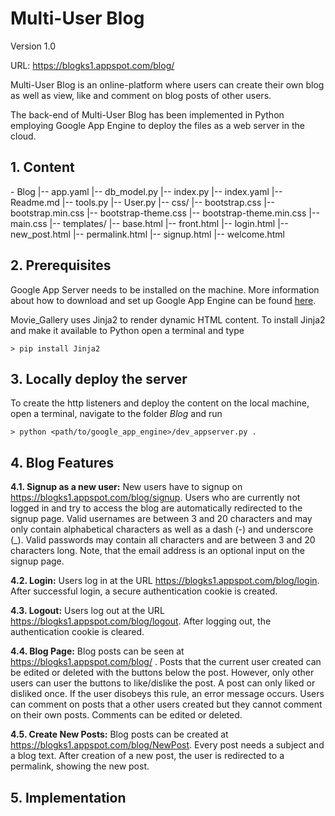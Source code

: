 <h1>Multi-User Blog</h1>

Version 1.0

URL: https://blogks1.appspot.com/blog/

Multi-User Blog is an online-platform where users can create their own blog 
as well as view, like and comment on blog posts of other users.

The back-end of Multi-User Blog has been implemented in Python employing
Google App Engine to deploy the files as a web server in the cloud.

<h2>1. Content</h2>
    - Blog
    |-- app.yaml
    |-- db_model.py
    |-- index.py
    |-- index.yaml
    |-- Readme.md
    |-- tools.py
    |-- User.py
    |-- css/
        |-- bootstrap.css
        |-- bootstrap.min.css
        |-- bootstrap-theme.css
        |-- bootstrap-theme.min.css
        |-- main.css
    |-- templates/
        |-- base.html
        |-- front.html
        |-- login.html
        |-- new_post.html
        |-- permalink.html
        |-- signup.html
        |-- welcome.html

<h2>2. Prerequisites</h2>
Google App Server needs to be installed on the machine. 
More information about how to download and set up Google App Engine can be found <a href="https://cloud.google.com/appengine/downloads">here</a>.

Movie_Gallery uses Jinja2 to render dynamic HTML content. To install Jinja2 and make it available to Python
open a terminal and type

    > pip install Jinja2
    
<h2>3. Locally deploy the server</h2>
To create the http listeners and deploy the content on the local machine, open a terminal, navigate to the folder <i>Blog</i> and run

    > python <path/to/google_app_engine>/dev_appserver.py .

<h2>4. Blog Features</h2>

<b>4.1. Signup as a new user:</b>
    New users have to signup on https://blogks1.appspot.com/blog/signup. Users who are currently not logged in and try to access the blog 
    are automatically redirected to the signup page.
    Valid usernames are between 3 and 20 characters and may only contain alphabetical characters as well as a dash (-) and underscore (_).
    Valid passwords may contain all characters and are between 3 and 20 characters long.
    Note, that the email address is an optional input on the signup page.
    
<b>4.2. Login:</b>
    Users log in at the URL https://blogks1.appspot.com/blog/login. After successful login, a secure authentication cookie is created.
    
<b>4.3. Logout:</b>
    Users log out at the URL https://blogks1.appspot.com/blog/logout. After logging out, the authentication cookie is cleared.
    
<b>4.4. Blog Page:</b>
    Blog posts can be seen at https://blogks1.appspot.com/blog/ . Posts that the current user created can be edited or deleted with the buttons 
    below the post. However, only other users can user the buttons to like/dislike the post. A post can only liked or disliked once. If the user
    disobeys this rule, an error message occurs.
    Users can comment on posts that a other users created but they cannot comment on their own posts. Comments can be edited or deleted.
    
<b>4.5. Create New Posts:</b>
    Blog posts can be created at https://blogks1.appspot.com/blog/NewPost. Every post needs a subject and a blog text. After creation of a new post, 
    the user is redirected to a permalink, showing the new post.
    
<h2>5. Implementation</h2>





        
    
    
    

    

